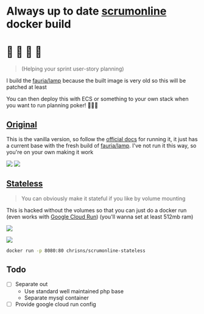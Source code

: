 # Always up to date [scrumonline](https://github.com/Toxantron/scrumonline) docker build

# 💁 🏃 📇 📅 
> (Helping your sprint user-story planning)

I build the [fauria/lamp](https://github.com/fauria/docker-lamp) because the built image is very old so this will be patched at least

You can then deploy this with ECS or something to your own stack when you want to run planning poker! 🥳🎉🥳

## [Original](https://hub.docker.com/r/chrisns/scrumonline)

This is the vanilla version, so follow the [official docs](https://github.com/Toxantron/scrumonline/blob/master/doc/Docker.md) for running it, it just has a current base with the fresh build of [fauria/lamp](https://github.com/fauria/docker-lamp). I've not run it this way, so you're on your own making it work

[![](https://images.microbadger.com/badges/image/chrisns/scrumonline.svg)](https://microbadger.com/images/chrisns/scrumonline)
[![](https://images.microbadger.com/badges/version/chrisns/scrumonline.svg)](https://microbadger.com/images/chrisns/scrumonline)

## [Stateless](https://hub.docker.com/r/chrisns/scrumonline-stateless)

> You can obviously make it stateful if you like by volume mounting

This is hacked without the volumes so that you can just do a docker run (even works with [Google Cloud Run](https://cloud.google.com/run)) (you'll wanna set at least 512mb ram)

[![](https://images.microbadger.com/badges/image/chrisns/scrumonline-stateless.svg)](https://microbadger.com/images/chrisns/scrumonline-stateless)

[![](https://images.microbadger.com/badges/version/chrisns/scrumonline-stateless.svg)](https://microbadger.com/images/chrisns/scrumonline-stateless)

```bash
docker run -p 8080:80 chrisns/scrumonline-stateless
```

## Todo

- [ ] Separate out
  - Use standard well maintained php base
  - Separate mysql container
- [ ] Provide google cloud run config
